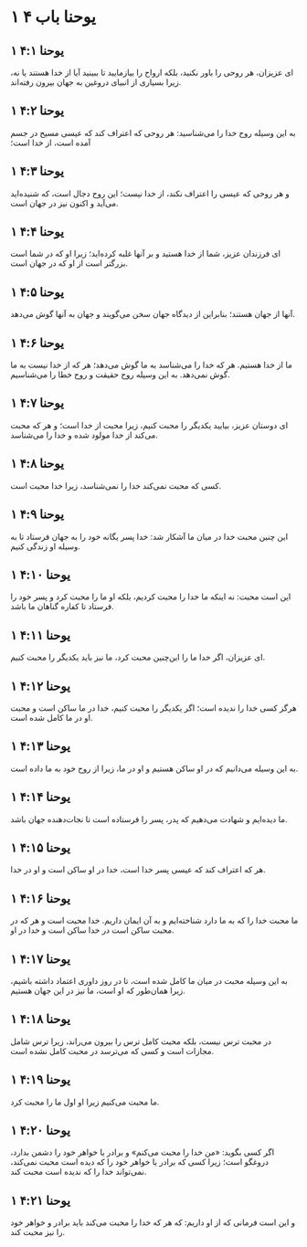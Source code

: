 # ۱ یوحنا باب ۴

## ۱ یوحنا ۴:۱

ای عزیزان، هر روحی را باور نکنید، بلکه ارواح را بیازمایید تا ببینید آیا از خدا هستند یا نه، زیرا بسیاری از انبیای دروغین به جهان بیرون رفته‌اند.

## ۱ یوحنا ۴:۲

به این وسیله روح خدا را می‌شناسید: هر روحی که اعتراف کند که عیسی مسیح در جسم آمده است، از خدا است؛

## ۱ یوحنا ۴:۳

و هر روحی که عیسی را اعتراف نکند، از خدا نیست؛ این روح دجال است، که شنیده‌اید می‌آید و اکنون نیز در جهان است.

## ۱ یوحنا ۴:۴

ای فرزندان عزیز، شما از خدا هستید و بر آنها غلبه کرده‌اید؛ زیرا او که در شما است بزرگتر است از او که در جهان است.

## ۱ یوحنا ۴:۵

آنها از جهان هستند؛ بنابراین از دیدگاه جهان سخن می‌گویند و جهان به آنها گوش می‌دهد.

## ۱ یوحنا ۴:۶

ما از خدا هستیم. هر که خدا را می‌شناسد به ما گوش می‌دهد؛ هر که از خدا نیست به ما گوش نمی‌دهد. به این وسیله روح حقیقت و روح خطا را می‌شناسیم.

## ۱ یوحنا ۴:۷

ای دوستان عزیز، بیایید یکدیگر را محبت کنیم، زیرا محبت از خدا است؛ و هر که محبت می‌کند از خدا مولود شده و خدا را می‌شناسد.

## ۱ یوحنا ۴:۸

کسی که محبت نمی‌کند خدا را نمی‌شناسد، زیرا خدا محبت است.

## ۱ یوحنا ۴:۹

این چنین محبت خدا در میان ما آشکار شد: خدا پسر یگانه خود را به جهان فرستاد تا به وسیله او زندگی کنیم.

## ۱ یوحنا ۴:۱۰

این است محبت: نه اینکه ما خدا را محبت کردیم، بلکه او ما را محبت کرد و پسر خود را فرستاد تا کفاره گناهان ما باشد.

## ۱ یوحنا ۴:۱۱

ای عزیزان، اگر خدا ما را این‌چنین محبت کرد، ما نیز باید یکدیگر را محبت کنیم.

## ۱ یوحنا ۴:۱۲

هرگز کسی خدا را ندیده است؛ اگر یکدیگر را محبت کنیم، خدا در ما ساکن است و محبت او در ما کامل شده است.

## ۱ یوحنا ۴:۱۳

به این وسیله می‌دانیم که در او ساکن هستیم و او در ما، زیرا از روح خود به ما داده است.

## ۱ یوحنا ۴:۱۴

ما دیده‌ایم و شهادت می‌دهیم که پدر، پسر را فرستاده است تا نجات‌دهنده جهان باشد.

## ۱ یوحنا ۴:۱۵

هر که اعتراف کند که عیسی پسر خدا است، خدا در او ساکن است و او در خدا.

## ۱ یوحنا ۴:۱۶

ما محبت خدا را که به ما دارد شناخته‌ایم و به آن ایمان داریم. خدا محبت است و هر که در محبت ساکن است در خدا ساکن است و خدا در او.

## ۱ یوحنا ۴:۱۷

به این وسیله محبت در میان ما کامل شده است، تا در روز داوری اعتماد داشته باشیم، زیرا همان‌طور که او است، ما نیز در این جهان هستیم.

## ۱ یوحنا ۴:۱۸

در محبت ترس نیست، بلکه محبت کامل ترس را بیرون می‌راند، زیرا ترس شامل مجازات است و کسی که می‌ترسد در محبت کامل نشده است.

## ۱ یوحنا ۴:۱۹

ما محبت می‌کنیم زیرا او اول ما را محبت کرد.

## ۱ یوحنا ۴:۲۰

اگر کسی بگوید: «من خدا را محبت می‌کنم» و برادر یا خواهر خود را دشمن بدارد، دروغگو است؛ زیرا کسی که برادر یا خواهر خود را که دیده است محبت نمی‌کند، نمی‌تواند خدا را که ندیده است محبت کند.

## ۱ یوحنا ۴:۲۱

و این است فرمانی که از او داریم: که هر که خدا را محبت می‌کند باید برادر و خواهر خود را نیز محبت کند.
